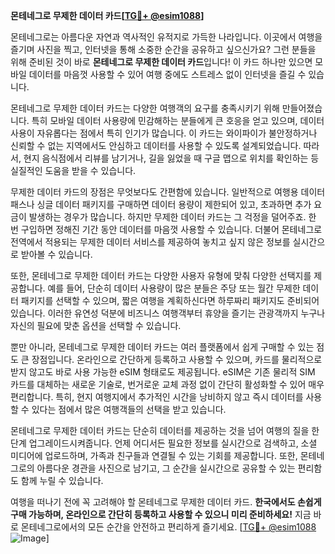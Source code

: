 **몬테네그로 무제한 데이터 카드[[TG💪+ @esim1088](https://t.me/s/esim1088)]**

몬테네그로는 아름다운 자연과 역사적인 유적지로 가득한 나라입니다. 이곳에서 여행을 즐기며 사진을 찍고, 인터넷을 통해 소중한 순간을 공유하고 싶으신가요? 그런 분들을 위해 준비된 것이 바로 **몬테네그로 무제한 데이터 카드**입니다! 이 카드 하나만 있으면 모바일 데이터를 마음껏 사용할 수 있어 여행 중에도 스트레스 없이 인터넷을 즐길 수 있습니다.

몬테네그로 무제한 데이터 카드는 다양한 여행객의 요구를 충족시키기 위해 만들어졌습니다. 특히 모바일 데이터 사용량에 민감해하는 분들에게 큰 호응을 얻고 있으며, 데이터 사용이 자유롭다는 점에서 특히 인기가 많습니다. 이 카드는 와이파이가 불안정하거나 신뢰할 수 없는 지역에서도 안심하고 데이터를 사용할 수 있도록 설계되었습니다. 따라서, 현지 음식점에서 리뷰를 남기거나, 길을 잃었을 때 구글 맵으로 위치를 확인하는 등 실질적인 도움을 받을 수 있습니다.

무제한 데이터 카드의 장점은 무엇보다도 간편함에 있습니다. 일반적으로 여행용 데이터 패스나 싱글 데이터 패키지를 구매하면 데이터 용량이 제한되어 있고, 초과하면 추가 요금이 발생하는 경우가 많습니다. 하지만 무제한 데이터 카드는 그 걱정을 덜어주죠. 한 번 구입하면 정해진 기간 동안 데이터를 마음껏 사용할 수 있습니다. 더불어 몬테네그로 전역에서 적용되는 무제한 데이터 서비스를 제공하여 놓치고 싶지 않은 정보를 실시간으로 받아볼 수 있습니다.

또한, 몬테네그로 무제한 데이터 카드는 다양한 사용자 유형에 맞춰 다양한 선택지를 제공합니다. 예를 들어, 단순히 데이터 사용량이 많은 분들은 주당 또는 월간 무제한 데이터 패키지를 선택할 수 있으며, 짧은 여행을 계획하신다면 하루짜리 패키지도 준비되어 있습니다. 이러한 유연성 덕분에 비즈니스 여행객부터 휴양을 즐기는 관광객까지 누구나 자신의 필요에 맞춘 옵션을 선택할 수 있습니다.

뿐만 아니라, 몬테네그로 무제한 데이터 카드는 여러 플랫폼에서 쉽게 구매할 수 있는 점도 큰 장점입니다. 온라인으로 간단하게 등록하고 사용할 수 있으며, 카드를 물리적으로 받지 않고도 바로 사용 가능한 eSIM 형태로도 제공됩니다. eSIM은 기존 물리적 SIM 카드를 대체하는 새로운 기술로, 번거로운 교체 과정 없이 간단히 활성화할 수 있어 매우 편리합니다. 특히, 현지 여행지에서 추가적인 시간을 낭비하지 않고 즉시 데이터를 사용할 수 있다는 점에서 많은 여행객들의 선택을 받고 있습니다.

몬테네그로 무제한 데이터 카드는 단순히 데이터를 제공하는 것을 넘어 여행의 질을 한 단계 업그레이드시켜줍니다. 언제 어디서든 필요한 정보를 실시간으로 검색하고, 소셜 미디어에 업로드하며, 가족과 친구들과 연결될 수 있는 기회를 제공합니다. 또한, 몬테네그로의 아름다운 경관을 사진으로 남기고, 그 순간을 실시간으로 공유할 수 있는 편리함도 함께 누릴 수 있습니다.

여행을 떠나기 전에 꼭 고려해야 할 몬테네그로 무제한 데이터 카드. **한국에서도 손쉽게 구매 가능하며, 온라인으로 간단히 등록하고 사용할 수 있으니 미리 준비하세요!** 지금 바로 몬테네그로에서의 모든 순간을 안전하고 편리하게 즐기세요. [[TG💪+ @esim1088](https://t.me/s/esim1088) ![Image](https://i.postimg.cc/Y0z9fWf4/image.png)]